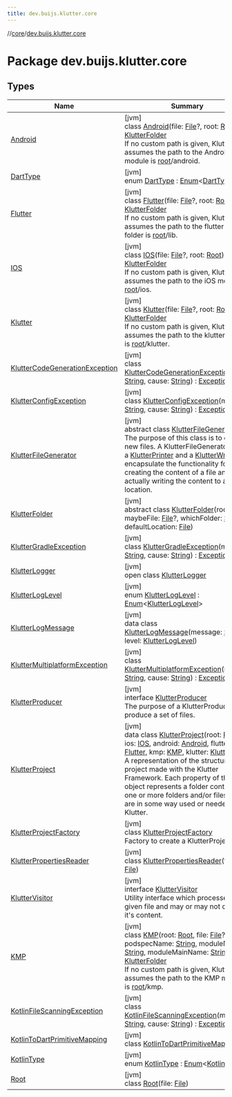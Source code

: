 ```yaml
---
title: dev.buijs.klutter.core
---
```

//[core](../../index.html)/[dev.buijs.klutter.core](index.html)



# Package dev.buijs.klutter.core



## Types


| Name | Summary |
|---|---|
| [Android](-android/index.html) | [jvm]<br>class [Android](-android/index.html)(file: [File](https://docs.oracle.com/javase/8/docs/api/java/io/File.html)?, root: [Root](-root/index.html)) : [KlutterFolder](-klutter-folder/index.html)<br>If no custom path is given, Klutter assumes the path to the Android module is [root](../../../core/dev.buijs.klutter.core/-android/root.md)/android. |
| [DartType](-dart-type/index.html) | [jvm]<br>enum [DartType](-dart-type/index.html) : [Enum](https://kotlinlang.org/api/latest/jvm/stdlib/kotlin/-enum/index.html)&lt;[DartType](-dart-type/index.html)&gt; |
| [Flutter](-flutter/index.html) | [jvm]<br>class [Flutter](-flutter/index.html)(file: [File](https://docs.oracle.com/javase/8/docs/api/java/io/File.html)?, root: [Root](-root/index.html)) : [KlutterFolder](-klutter-folder/index.html)<br>If no custom path is given, Klutter assumes the path to the flutter lib folder is [root](../../../core/dev.buijs.klutter.core/-flutter/root.md)/lib. |
| [IOS](-i-o-s/index.html) | [jvm]<br>class [IOS](-i-o-s/index.html)(file: [File](https://docs.oracle.com/javase/8/docs/api/java/io/File.html)?, root: [Root](-root/index.html)) : [KlutterFolder](-klutter-folder/index.html)<br>If no custom path is given, Klutter assumes the path to the iOS module is [root](../../../core/dev.buijs.klutter.core/-i-o-s/root.md)/ios. |
| [Klutter](-klutter/index.html) | [jvm]<br>class [Klutter](-klutter/index.html)(file: [File](https://docs.oracle.com/javase/8/docs/api/java/io/File.html)?, root: [Root](-root/index.html)) : [KlutterFolder](-klutter-folder/index.html)<br>If no custom path is given, Klutter assumes the path to the klutter folder is [root](../../../core/dev.buijs.klutter.core/-klutter/root.md)/klutter. |
| [KlutterCodeGenerationException](-klutter-code-generation-exception/index.html) | [jvm]<br>class [KlutterCodeGenerationException](-klutter-code-generation-exception/index.html)(msg: [String](https://kotlinlang.org/api/latest/jvm/stdlib/kotlin/-string/index.html), cause: [String](https://kotlinlang.org/api/latest/jvm/stdlib/kotlin/-string/index.html)) : [Exception](https://docs.oracle.com/javase/8/docs/api/java/lang/Exception.html) |
| [KlutterConfigException](-klutter-config-exception/index.html) | [jvm]<br>class [KlutterConfigException](-klutter-config-exception/index.html)(msg: [String](https://kotlinlang.org/api/latest/jvm/stdlib/kotlin/-string/index.html), cause: [String](https://kotlinlang.org/api/latest/jvm/stdlib/kotlin/-string/index.html)) : [Exception](https://docs.oracle.com/javase/8/docs/api/java/lang/Exception.html) |
| [KlutterFileGenerator](-klutter-file-generator/index.html) | [jvm]<br>abstract class [KlutterFileGenerator](-klutter-file-generator/index.html)<br>The purpose of this class is to create new files. A KlutterFileGenerator uses a [KlutterPrinter](../../../core/dev.buijs.klutter.core/-klutter-printer/index.md) and a [KlutterWriter](../../../core/dev.buijs.klutter.core/-klutter-writer/index.md) to encapsulate the functionality for creating the content of a file and actually writing the content to a file location. |
| [KlutterFolder](-klutter-folder/index.html) | [jvm]<br>abstract class [KlutterFolder](-klutter-folder/index.html)(root: [Root](-root/index.html), maybeFile: [File](https://docs.oracle.com/javase/8/docs/api/java/io/File.html)?, whichFolder: [String](https://kotlinlang.org/api/latest/jvm/stdlib/kotlin/-string/index.html), defaultLocation: [File](https://docs.oracle.com/javase/8/docs/api/java/io/File.html)) |
| [KlutterGradleException](-klutter-gradle-exception/index.html) | [jvm]<br>class [KlutterGradleException](-klutter-gradle-exception/index.html)(msg: [String](https://kotlinlang.org/api/latest/jvm/stdlib/kotlin/-string/index.html), cause: [String](https://kotlinlang.org/api/latest/jvm/stdlib/kotlin/-string/index.html)) : [Exception](https://docs.oracle.com/javase/8/docs/api/java/lang/Exception.html) |
| [KlutterLogger](-klutter-logger/index.html) | [jvm]<br>open class [KlutterLogger](-klutter-logger/index.html) |
| [KlutterLogLevel](-klutter-log-level/index.html) | [jvm]<br>enum [KlutterLogLevel](-klutter-log-level/index.html) : [Enum](https://kotlinlang.org/api/latest/jvm/stdlib/kotlin/-enum/index.html)&lt;[KlutterLogLevel](-klutter-log-level/index.html)&gt; |
| [KlutterLogMessage](-klutter-log-message/index.html) | [jvm]<br>data class [KlutterLogMessage](-klutter-log-message/index.html)(message: [String](https://kotlinlang.org/api/latest/jvm/stdlib/kotlin/-string/index.html), level: [KlutterLogLevel](-klutter-log-level/index.html)) |
| [KlutterMultiplatformException](-klutter-multiplatform-exception/index.html) | [jvm]<br>class [KlutterMultiplatformException](-klutter-multiplatform-exception/index.html)(msg: [String](https://kotlinlang.org/api/latest/jvm/stdlib/kotlin/-string/index.html), cause: [String](https://kotlinlang.org/api/latest/jvm/stdlib/kotlin/-string/index.html)) : [Exception](https://docs.oracle.com/javase/8/docs/api/java/lang/Exception.html) |
| [KlutterProducer](-klutter-producer/index.html) | [jvm]<br>interface [KlutterProducer](-klutter-producer/index.html)<br>The purpose of a KlutterProducer is to produce a set of files. |
| [KlutterProject](-klutter-project/index.html) | [jvm]<br>data class [KlutterProject](-klutter-project/index.html)(root: [Root](-root/index.html), ios: [IOS](-i-o-s/index.html), android: [Android](-android/index.html), flutter: [Flutter](-flutter/index.html), kmp: [KMP](-k-m-p/index.html), klutter: [Klutter](-klutter/index.html))<br>A representation of the structure of a project made with the Klutter Framework. Each property of this object represents a folder containing one or more folders and/or files wich are in some way used or needed by Klutter. |
| [KlutterProjectFactory](-klutter-project-factory/index.html) | [jvm]<br>class [KlutterProjectFactory](-klutter-project-factory/index.html)<br>Factory to create a KlutterProject. |
| [KlutterPropertiesReader](-klutter-properties-reader/index.html) | [jvm]<br>class [KlutterPropertiesReader](-klutter-properties-reader/index.html)(file: [File](https://docs.oracle.com/javase/8/docs/api/java/io/File.html)) |
| [KlutterVisitor](-klutter-visitor/index.html) | [jvm]<br>interface [KlutterVisitor](-klutter-visitor/index.html)<br>Utility interface which processes a given file and may or may not change it's content. |
| [KMP](-k-m-p/index.html) | [jvm]<br>class [KMP](-k-m-p/index.html)(root: [Root](-root/index.html), file: [File](https://docs.oracle.com/javase/8/docs/api/java/io/File.html)?, podspecName: [String](https://kotlinlang.org/api/latest/jvm/stdlib/kotlin/-string/index.html), moduleName: [String](https://kotlinlang.org/api/latest/jvm/stdlib/kotlin/-string/index.html), moduleMainName: [String](https://kotlinlang.org/api/latest/jvm/stdlib/kotlin/-string/index.html)) : [KlutterFolder](-klutter-folder/index.html)<br>If no custom path is given, Klutter assumes the path to the KMP module is [root](../../../core/dev.buijs.klutter.core/-k-m-p/root.md)/kmp. |
| [KotlinFileScanningException](-kotlin-file-scanning-exception/index.html) | [jvm]<br>class [KotlinFileScanningException](-kotlin-file-scanning-exception/index.html)(msg: [String](https://kotlinlang.org/api/latest/jvm/stdlib/kotlin/-string/index.html), cause: [String](https://kotlinlang.org/api/latest/jvm/stdlib/kotlin/-string/index.html)) : [Exception](https://docs.oracle.com/javase/8/docs/api/java/lang/Exception.html) |
| [KotlinToDartPrimitiveMapping](-kotlin-to-dart-primitive-mapping/index.html) | [jvm]<br>class [KotlinToDartPrimitiveMapping](-kotlin-to-dart-primitive-mapping/index.html) |
| [KotlinType](-kotlin-type/index.html) | [jvm]<br>enum [KotlinType](-kotlin-type/index.html) : [Enum](https://kotlinlang.org/api/latest/jvm/stdlib/kotlin/-enum/index.html)&lt;[KotlinType](-kotlin-type/index.html)&gt; |
| [Root](-root/index.html) | [jvm]<br>class [Root](-root/index.html)(file: [File](https://docs.oracle.com/javase/8/docs/api/java/io/File.html)) |

